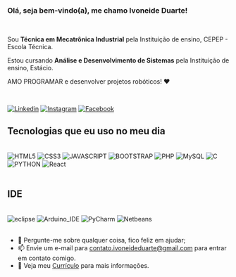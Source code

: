 ### Olá, seja bem-vindo(a), me chamo Ivoneide Duarte!
<br/>
<p>Sou <strong>Técnica em Mecatrônica Industrial</strong> pela Instituição de ensino, CEPEP - Escola Técnica.</p>
<p>Estou cursando <strong>Análise e Desenvolvimento de Sistemas</strong> pela Instituição de ensino, Estácio.</p>
<p>AMO PROGRAMAR e desenvolver projetos robóticos! ❤️<p/>
<br/>

[![Linkedin](https://img.shields.io/badge/LinkedIn-0077B5?style=for-the-badge&logo=linkedin&logoColor=white)](https://www.linkedin.com/in/ivoneide-duarte-a2152b229/)
[![Instagram](https://img.shields.io/badge/Instagram-E4405F?style=for-the-badge&logo=instagram&logoColor=white)](https://www.instagram.com/ivoneide.duarte25/)
[![Facebook](https://img.shields.io/badge/Facebook-1877F2?style=for-the-badge&logo=facebook&logoColor=white)](https://www.facebook.com/ivoneide.duarte.731/)

## Tecnologias que eu uso no meu dia

<div style="display: inline_block"><br/>
    <img align="center" alt="HTML5" src="https://img.shields.io/badge/HTML5-E34F26?style=for-the-badge&logo=html5&logoColor=white"/>
    <img align="center" alt="CSS3" src="https://img.shields.io/badge/CSS3-1572B6?style=for-the-badge&logo=css3&logoColor=white"/>
    <img align="center" alt="JAVASCRIPT" src="https://img.shields.io/badge/JavaScript-F7DF1E?style=for-the-badge&logo=javascript&logoColor=black"/>
    <img align="center" alt="BOOTSTRAP" src="https://img.shields.io/badge/Bootstrap-563D7C?style=for-the-badge&logo=bootstrap&logoColor=white"/>
    <img align="center" alt="PHP" src="https://img.shields.io/badge/PHP-777BB4?style=for-the-badge&logo=php&logoColor=white"/>
    <img align="center" alt="MySQL" src="https://img.shields.io/badge/MySQL-005C84?style=for-the-badge&logo=mysql&logoColor=white"/>
    <img align="center" alt="C" src="https://img.shields.io/badge/C-00599C?style=for-the-badge&logo=c&logoColor=white"/>
    <img align="center" alt="PYTHON" src="https://img.shields.io/badge/Python-14354C?style=for-the-badge&logo=python&logoColor=white"/>
    <!--img align="center" alt="Java" src="https://img.shields.io/badge/Java-ED8B00?style=for-the-badge&logo=java&logoColor=white"/-->
    <img align="center" alt="React" src="https://img.shields.io/badge/React-20232A?style=for-the-badge&logo=react&logoColor=61DAFB"/>
    <!--<img align="center" alt="Spring" src="https://img.shields.io/badge/Spring-6DB33F?style=for-the-badge&logo=spring&logoColor=white"/>-->
    <!--<img align="center" alt="MongoDB" src="https://img.shields.io/badge/MongoDB-4EA94B?style=for-the-badge&logo=mongodb&logoColor=white"/>-->
    <!--<img align="center" alt="MariaDB" src=" https://img.shields.io/badge/MariaDB-003545?style=for-the-badge&logo=mariadb&logoColor=white"/>-->
    <!--<img align="center" alt="PostgreSQL" src="https://img.shields.io/badge/PostgreSQL-316192?style=for-the-badge&logo=postgresql&logoColor=white"/>-->
</div>
<br/>

## IDE

<div style="display: inline_block"><br/> 
    <img align="center" alt="eclipse" src="https://img.shields.io/badge/Eclipse-2C2255?style=for-the-badge&logo=eclipse&logoColor=white"/>
    <img align="center" alt="Arduino_IDE" src="https://img.shields.io/badge/Arduino_IDE-00979D?style=for-the-badge&logo=arduino&logoColor=white"/>
    <img align="center" alt="PyCharm" src="https://img.shields.io/badge/PyCharm-000000.svg?&style=for-the-badge&logo=PyCharm&logoColor=white"/>
    <img align="center" alt="Netbeans" src="https://img.shields.io/badge/apache%20netbeans-1B6AC6?style=for-the-badge&logo=apache%20netbeans%20IDE&logoColor=white"/>

</div>
<br/>

- 💬 Pergunte-me sobre qualquer coisa, fico feliz em ajudar;
- 📫 Envie um e-mail para contato.ivoneideduarte@gmail.com para entrar em contato comigo.
- 📝 Veja meu <a href="https://docs.google.com/document/d/1-d5BYclSMEzv1pjqcW37vxsc-1gfNlBC5sNo_SRQLi4/edit?usp=sharing" target="_blank">Currículo</a> para mais informações.
